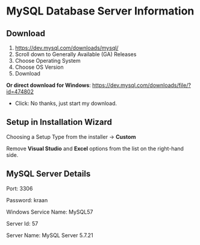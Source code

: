 # MySQL Database Server Information

## Download

1. https://dev.mysql.com/downloads/mysql/
2. Scroll down to Generally Available (GA) Releases
3. Choose Operating System
4. Choose OS Version
5. Download

**Or direct download for Windows**: https://dev.mysql.com/downloads/file/?id=474802
* Click: No thanks, just start my download.

## Setup in Installation Wizard

Choosing a Setup Type from the installer -> **Custom**

Remove **Visual Studio** and **Excel** options from the list on the right-hand side.

## MySQL Server Details
Port: 3306

Password: kraan

Windows Service Name: MySQL57

Server Id: 57

Server Name: MySQL Server 5.7.21
